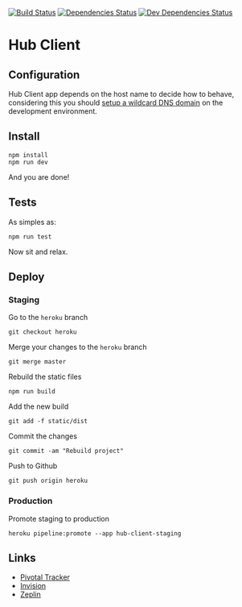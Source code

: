 [![Build Status](https://travis-ci.org/ourcities/hub-client.svg?branch=master)](https://travis-ci.org/ourcities/hub-client)
[![Dependencies
Status](https://david-dm.org/ourcities/hub-client.svg)](https://david-dm.org/ourcities/hub-client)
[![Dev Dependencies
Status](https://david-dm.org/ourcities/hub-client/dev-status.svg)](https://david-dm.org/ourcities/hub-client#info=devDependencies)

# Hub Client
## Configuration
Hub Client app depends on the host name to decide how to behave, considering this you should [setup a wildcard DNS domain](http://asciithoughts.com/posts/2014/02/23/setting-up-a-wildcard-dns-domain-on-mac-os-x/) on the development environment.
## Install
```
npm install
npm run dev
```
And you are done!

## Tests
As simples as:
```
npm run test
```
Now sit and relax.

## Deploy
### Staging
Go to the ```heroku``` branch
```
git checkout heroku
```

Merge your changes to the ```heroku``` branch
```
git merge master
```

Rebuild the static files
```
npm run build
```

Add the new build
```
git add -f static/dist
```

Commit the changes
```
git commit -am "Rebuild project"
```

Push to Github
```
git push origin heroku
```

### Production
Promote staging to production
```
heroku pipeline:promote --app hub-client-staging
```

## Links
- [Pivotal Tracker](https://www.pivotaltracker.com/n/projects/888220)
- [Invision](https://projects.invisionapp.com/share/763UO3YDT#/screens)
- [Zeplin](https://app.zeplin.io/project.html#pid=55d1d57e14a5317a0e909551)
